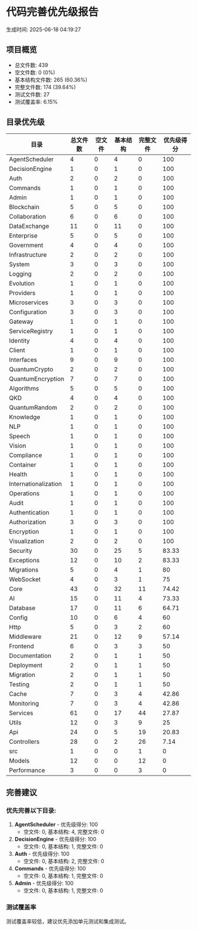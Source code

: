 # 代码完善优先级报告

生成时间: 2025-06-18 04:19:27

## 项目概览

- 总文件数: 439
- 空文件数: 0 (0%)
- 基本结构文件数: 265 (60.36%)
- 完整文件数: 174 (39.64%)
- 测试文件数: 27
- 测试覆盖率: 6.15%

## 目录优先级

| 目录 | 总文件数 | 空文件 | 基本结构 | 完整文件 | 优先级得分 |
|------|----------|--------|----------|----------|------------|
| AgentScheduler | 4 | 0 | 4 | 0 | 100 |
| DecisionEngine | 1 | 0 | 1 | 0 | 100 |
| Auth | 2 | 0 | 2 | 0 | 100 |
| Commands | 1 | 0 | 1 | 0 | 100 |
| Admin | 1 | 0 | 1 | 0 | 100 |
| Blockchain | 5 | 0 | 5 | 0 | 100 |
| Collaboration | 6 | 0 | 6 | 0 | 100 |
| DataExchange | 11 | 0 | 11 | 0 | 100 |
| Enterprise | 5 | 0 | 5 | 0 | 100 |
| Government | 4 | 0 | 4 | 0 | 100 |
| Infrastructure | 2 | 0 | 2 | 0 | 100 |
| System | 3 | 0 | 3 | 0 | 100 |
| Logging | 2 | 0 | 2 | 0 | 100 |
| Evolution | 1 | 0 | 1 | 0 | 100 |
| Providers | 1 | 0 | 1 | 0 | 100 |
| Microservices | 3 | 0 | 3 | 0 | 100 |
| Configuration | 3 | 0 | 3 | 0 | 100 |
| Gateway | 1 | 0 | 1 | 0 | 100 |
| ServiceRegistry | 1 | 0 | 1 | 0 | 100 |
| Identity | 4 | 0 | 4 | 0 | 100 |
| Client | 1 | 0 | 1 | 0 | 100 |
| Interfaces | 9 | 0 | 9 | 0 | 100 |
| QuantumCrypto | 2 | 0 | 2 | 0 | 100 |
| QuantumEncryption | 7 | 0 | 7 | 0 | 100 |
| Algorithms | 5 | 0 | 5 | 0 | 100 |
| QKD | 4 | 0 | 4 | 0 | 100 |
| QuantumRandom | 2 | 0 | 2 | 0 | 100 |
| Knowledge | 1 | 0 | 1 | 0 | 100 |
| NLP | 1 | 0 | 1 | 0 | 100 |
| Speech | 1 | 0 | 1 | 0 | 100 |
| Vision | 1 | 0 | 1 | 0 | 100 |
| Compliance | 1 | 0 | 1 | 0 | 100 |
| Container | 1 | 0 | 1 | 0 | 100 |
| Health | 1 | 0 | 1 | 0 | 100 |
| Internationalization | 1 | 0 | 1 | 0 | 100 |
| Operations | 1 | 0 | 1 | 0 | 100 |
| Audit | 1 | 0 | 1 | 0 | 100 |
| Authentication | 1 | 0 | 1 | 0 | 100 |
| Authorization | 3 | 0 | 3 | 0 | 100 |
| Encryption | 1 | 0 | 1 | 0 | 100 |
| Visualization | 2 | 0 | 2 | 0 | 100 |
| Security | 30 | 0 | 25 | 5 | 83.33 |
| Exceptions | 12 | 0 | 10 | 2 | 83.33 |
| Migrations | 5 | 0 | 4 | 1 | 80 |
| WebSocket | 4 | 0 | 3 | 1 | 75 |
| Core | 43 | 0 | 32 | 11 | 74.42 |
| AI | 15 | 0 | 11 | 4 | 73.33 |
| Database | 17 | 0 | 11 | 6 | 64.71 |
| Config | 10 | 0 | 6 | 4 | 60 |
| Http | 5 | 0 | 3 | 2 | 60 |
| Middleware | 21 | 0 | 12 | 9 | 57.14 |
| Frontend | 6 | 0 | 3 | 3 | 50 |
| Documentation | 2 | 0 | 1 | 1 | 50 |
| Deployment | 2 | 0 | 1 | 1 | 50 |
| Migration | 2 | 0 | 1 | 1 | 50 |
| Testing | 2 | 0 | 1 | 1 | 50 |
| Cache | 7 | 0 | 3 | 4 | 42.86 |
| Monitoring | 7 | 0 | 3 | 4 | 42.86 |
| Services | 61 | 0 | 17 | 44 | 27.87 |
| Utils | 12 | 0 | 3 | 9 | 25 |
| Api | 24 | 0 | 5 | 19 | 20.83 |
| Controllers | 28 | 0 | 2 | 26 | 7.14 |
| src | 1 | 0 | 0 | 1 | 0 |
| Models | 12 | 0 | 0 | 12 | 0 |
| Performance | 3 | 0 | 0 | 3 | 0 |

## 完善建议

### 优先完善以下目录:

1. **AgentScheduler** - 优先级得分: 100
   - 空文件: 0, 基本结构: 4, 完整文件: 0
1. **DecisionEngine** - 优先级得分: 100
   - 空文件: 0, 基本结构: 1, 完整文件: 0
1. **Auth** - 优先级得分: 100
   - 空文件: 0, 基本结构: 2, 完整文件: 0
1. **Commands** - 优先级得分: 100
   - 空文件: 0, 基本结构: 1, 完整文件: 0
1. **Admin** - 优先级得分: 100
   - 空文件: 0, 基本结构: 1, 完整文件: 0

### 测试覆盖率

测试覆盖率较低，建议优先添加单元测试和集成测试。
